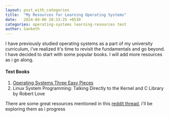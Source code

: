 ```yaml
---
layout: post_with_categories
title:  "My Resources for Learning Operating Systems"
date:   2024-04-06 20:33:25 +0530
categories: operating-systems learning-resources test
author: Sanketh
---
```


I have previously studied operating systems as a part of my university curriculum, i've realized it's time to revisit the fundamentals and go beyond. I have decided to start with some popular books. I will add more resources as i go along.

#### Text Books

1. [Operating Systems Three Easy Pieces](https://pages.cs.wisc.edu/~remzi/OSTEP/)
2. Linux System Programming: Talking Directly to the Kernel and C Library by Robert Love

There are some great resources mentioned in this [reddit thread](https://www.reddit.com/r/compsci/comments/7sdcaq/best_way_to_learn_os_concepts_properly_so_that_i/), i'll be exploring them as i progress